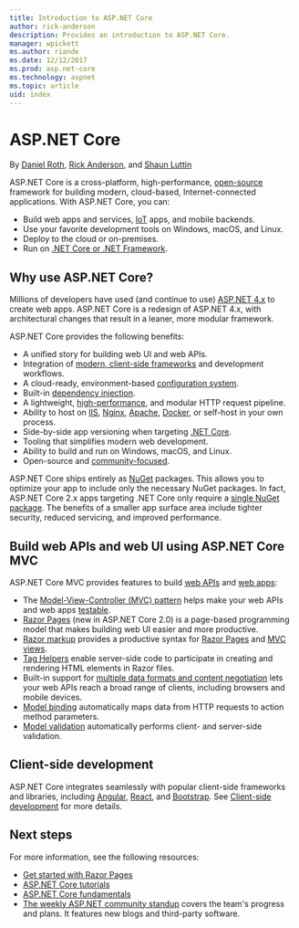 ```yaml
---
title: Introduction to ASP.NET Core 
author: rick-anderson
description: Provides an introduction to ASP.NET Core.
manager: wpickett
ms.author: riande
ms.date: 12/12/2017
ms.prod: asp.net-core
ms.technology: aspnet
ms.topic: article
uid: index
---
```

# ASP.NET Core

By [Daniel Roth](https://github.com/danroth27), [Rick Anderson](https://twitter.com/RickAndMSFT), and [Shaun Luttin](https://twitter.com/dicshaunary)

ASP.NET Core is a cross-platform, high-performance, [open-source](https://github.com/aspnet/home) framework for building modern, cloud-based, Internet-connected applications. With ASP.NET Core, you can:

* Build web apps and services, [IoT](https://www.microsoft.com/internet-of-things/) apps, and mobile backends.
* Use your favorite development tools on Windows, macOS, and Linux.
* Deploy to the cloud or on-premises.
* Run on [.NET Core or .NET Framework](https://docs.microsoft.com/dotnet/articles/standard/choosing-core-framework-server).

## Why use ASP.NET Core?

Millions of developers have used (and continue to use) [ASP.NET 4.x](https://docs.microsoft.com/aspnet/overview) to create web apps. ASP.NET Core is a redesign of ASP.NET 4.x, with architectural changes that result in a leaner, more modular framework.

ASP.NET Core provides the following benefits:

* A unified story for building web UI and web APIs.
* Integration of [modern, client-side frameworks](xref:client-side/index) and development workflows.
* A cloud-ready, environment-based [configuration system](xref:fundamentals/configuration/index).
* Built-in [dependency injection](xref:fundamentals/dependency-injection).
* A lightweight, [high-performance](https://github.com/aspnet/benchmarks), and modular HTTP request pipeline.
* Ability to host on [IIS](xref:host-and-deploy/iis/index), [Nginx](xref:host-and-deploy/linux-nginx), [Apache](xref:host-and-deploy/linux-apache), [Docker](xref:host-and-deploy/docker/index), or self-host in your own process.
* Side-by-side app versioning when targeting [.NET Core](https://docs.microsoft.com/dotnet/articles/standard/choosing-core-framework-server).
* Tooling that simplifies modern web development.
* Ability to build and run on Windows, macOS, and Linux.
* Open-source and [community-focused](https://live.asp.net/).

ASP.NET Core ships entirely as [NuGet](https://www.nuget.org/) packages. This allows you to optimize your app to include only the necessary NuGet packages. In fact, ASP.NET Core 2.x apps targeting .NET Core only require a [single NuGet package](xref:fundamentals/metapackage). The benefits of a smaller app surface area include tighter security, reduced servicing, and improved performance.

## Build web APIs and web UI using ASP.NET Core MVC

ASP.NET Core MVC provides features to build [web APIs](xref:tutorials/index#build-web-apis) and [web apps](xref:tutorials/index#build-web-apps):

* The [Model-View-Controller (MVC) pattern](xref:mvc/overview) helps make your web APIs and web apps [testable](testing/index.md).
* [Razor Pages](xref:mvc/razor-pages/index) (new in ASP.NET Core 2.0) is a page-based programming model that makes building web UI easier and more productive.
* [Razor markup](xref:mvc/views/razor) provides a productive syntax for [Razor Pages](xref:mvc/razor-pages/index) and [MVC views](xref:mvc/views/overview).
* [Tag Helpers](xref:mvc/views/tag-helpers/intro) enable server-side code to participate in creating and rendering HTML elements in Razor files.
* Built-in support for [multiple data formats and content negotiation](mvc/models/formatting.md) lets your web APIs reach a broad range of clients, including browsers and mobile devices.
* [Model binding](xref:mvc/models/model-binding) automatically maps data from HTTP requests to action method parameters.
* [Model validation](xref:mvc/models/validation) automatically performs client- and server-side validation.

## Client-side development

ASP.NET Core integrates seamlessly with popular client-side frameworks and libraries, including [Angular](xref:spa/angular), [React](xref:spa/react), and [Bootstrap](xref:client-side/bootstrap). See [Client-side development](xref:client-side/index) for more details.

## Next steps

For more information, see the following resources:

* [Get started with Razor Pages](xref:tutorials/razor-pages/razor-pages-start)
* [ASP.NET Core tutorials](xref:tutorials/index)
* [ASP.NET Core fundamentals](xref:fundamentals/index)
* [The weekly ASP.NET community standup](https://live.asp.net/) covers the team's progress and plans. It features new blogs and third-party software.
